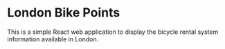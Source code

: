 # London Bike Points

This is a simple React web application to display the bicycle rental system information available in London.

